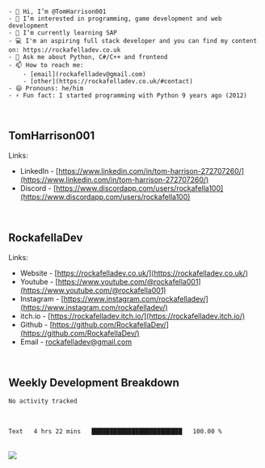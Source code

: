 ```
- 👋 Hi, I’m @TomHarrison001
- 👀 I’m interested in programming, game development and web development
- 🌱 I’m currently learning SAP
- 💻 I'm an aspiring full stack developer and you can find my content on: https://rockafelladev.co.uk
- 💬 Ask me about Python, C#/C++ and frontend
- 📫 How to reach me: 
    - [email](rockafelladev@gmail.com)  
    - [other](https://rockafelladev.co.uk/#contact)
- 😄 Pronouns: he/him
- ⚡ Fun fact: I started programming with Python 9 years ago (2012)
```
  
<br/>

## TomHarrison001

Links:
- LinkedIn - [https://www.linkedin.com/in/tom-harrison-272707260/](https://www.linkedin.com/in/tom-harrison-272707260/)
- Discord - [https://www.discordapp.com/users/rockafella100](https://www.discordapp.com/users/rockafella100)

<br/>

## RockafellaDev

Links:
- Website - [https://rockafelladev.co.uk/](https://rockafelladev.co.uk/)
- Youtube - [https://www.youtube.com/@rockafella001](https://www.youtube.com/@rockafella001)
- Instagram - [https://www.instagram.com/rockafelladev/](https://www.instagram.com/rockafelladev/)
- itch.io - [https://rockafelladev.itch.io/](https://rockafelladev.itch.io/)
- Github - [https://github.com/RockafellaDev/](https://github.com/RockafellaDev/)
- Email - rockafelladev@gmail.com

<br/>

## Weekly Development Breakdown

```txt
No activity tracked
```

<br/>

<!--START_SECTION:waka-->

```txt
Text   4 hrs 22 mins   █████████████████████████   100.00 %
```

<!--END_SECTION:waka-->

<br/>

<img src="https://github-profile-trophy.vercel.app/?username=TomHarrison001&theme=nord&no-frame=true&margin-w=10&column=7" />

<br/>
